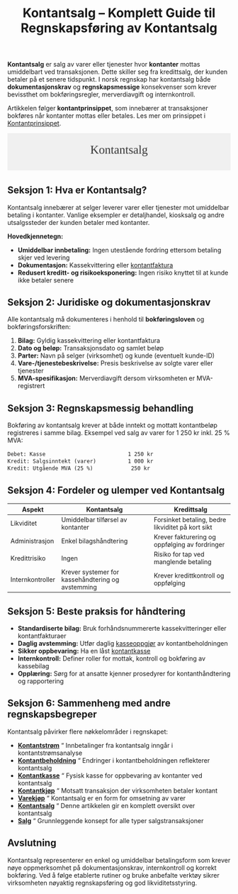 ﻿---
title: "Kontantsalg – Komplett Guide til Regnskapsføring av Kontantsalg"
seoTitle: "Kontantsalg | Komplett guide til regnskapsføring"
description: "Kontantsalg er salg der betaling mottas umiddelbart i kontanter. Lær krav til dokumentasjon, korrekt bokføring og MVA‑behandling i norsk regnskap."
summary: "Hva kontantsalg er, dokumentasjonskrav og korrekt bokføring med MVA og kasseoppgjør i norsk regnskap."
---

**Kontantsalg** er salg av varer eller tjenester hvor **kontanter** mottas umiddelbart ved transaksjonen. Dette skiller seg fra kredittsalg, der kunden betaler på et senere tidspunkt. I norsk regnskap har kontantsalg både **dokumentasjonskrav** og **regnskapsmessige** konsekvenser som krever bevissthet om bokføringsregler, merverdiavgift og internkontroll.

Artikkelen følger **kontantprinsippet**, som innebærer at transaksjoner bokføres når kontanter mottas eller betales. Les mer om prinsippet i [Kontantprinsippet](/blogs/regnskap/kontantprinsippet "Kontantprinsippet: Guide til kontantregnskap i Norge").

![Kontantsalg](kontantsalg-image.svg)

## Seksjon 1: Hva er Kontantsalg?

Kontantsalg innebærer at selger leverer varer eller tjenester mot umiddelbar betaling i kontanter. Vanlige eksempler er detaljhandel, kiosksalg og andre utsalgssteder der kunden betaler med kontanter.

**Hovedkjennetegn:**

* **Umiddelbar innbetaling:** Ingen utestående fordring ettersom betaling skjer ved levering
* **Dokumentasjon:** Kassekvittering eller [kontantfaktura](/blogs/regnskap/hva-er-kontantfaktura "Hva er kontantfaktura? En Guide til Kontantfakturering i Norge")
* **Redusert kreditt- og risikoeksponering:** Ingen risiko knyttet til at kunde ikke betaler senere

## Seksjon 2: Juridiske og dokumentasjonskrav

Alle kontantsalg må dokumenteres i henhold til **bokføringsloven** og bokføringsforskriften:

1. **Bilag:** Gyldig kassekvittering eller kontantfaktura
2. **Dato og beløp:** Transaksjonsdato og samlet beløp
3. **Parter:** Navn på selger (virksomhet) og kunde (eventuelt kunde-ID)
4. **Vare-/tjenestebeskrivelse:** Presis beskrivelse av solgte varer eller tjenester
5. **MVA-spesifikasjon:** Merverdiavgift dersom virksomheten er MVA-registrert

## Seksjon 3: Regnskapsmessig behandling

Bokføring av kontantsalg krever at både inntekt og mottatt kontantbeløp registreres i samme bilag. Eksempel ved salg av varer for 1 250 kr inkl. 25 % MVA:

```
Debet: Kasse                          1 250 kr
Kredit: Salgsinntekt (varer)          1 000 kr
Kredit: Utgående MVA (25 %)            250 kr
```

## Seksjon 4: Fordeler og ulemper ved Kontantsalg

| **Aspekt**           | **Kontantsalg**                                 | **Kredittsalg**                            |
|----------------------|-------------------------------------------------|---------------------------------------------|
| Likviditet           | Umiddelbar tilførsel av kontanter               | Forsinket betaling, bedre likviditet på kort sikt |
| Administrasjon       | Enkel bilagshåndtering                          | Krever fakturering og oppfølging av fordringer |
| Kredittrisiko        | Ingen                                            | Risiko for tap ved manglende betaling       |
| Internkontroller     | Krever systemer for kassehåndtering og avstemming | Krever kredittkontroll og oppfølging         |

## Seksjon 5: Beste praksis for håndtering

* **Standardiserte bilag:** Bruk forhåndsnummererte kassekvitteringer eller kontantfakturaer
* **Daglig avstemming:** Utfør daglig [kasseoppgjør](/blogs/regnskap/hva-er-kasseoppgjor "Hva er Kasseoppgjør? Komplett Guide til Daglig Kasseavstemming") av kontantbeholdningen
* **Sikker oppbevaring:** Ha en låst [kontantkasse](/blogs/regnskap/kontantkasse "Kontantkasse i Regnskap “ Guide til Bruk og Håndtering")
* **Internkontroll:** Definer roller for mottak, kontroll og bokføring av kassebilag
* **Opplæring:** Sørg for at ansatte kjenner prosedyrer for kontanthåndtering og rapportering

## Seksjon 6: Sammenheng med andre regnskapsbegreper

Kontantsalg påvirker flere nøkkelområder i regnskapet:

* **[Kontantstrøm](/blogs/regnskap/hva-er-kontantstrom "Hva er Kontantstrøm? Guide til Cash Flow Analyse og Styring")** “ Innbetalinger fra kontantsalg inngår i kontantstrømsanalyse
* **[Kontantbeholdning](/blogs/regnskap/hva-er-kontantbeholdning "Hva er Kontantbeholdning? Komplett Guide til Kontantforvaltning og Likviditet")** “ Endringer i kontantbeholdningen reflekterer kontantsalg
* **[Kontantkasse](/blogs/regnskap/kontantkasse "Kontantkasse i Regnskap “ Guide til Bruk og Håndtering")** “ Fysisk kasse for oppbevaring av kontanter ved kontantsalg
* **[Kontantkjøp](/blogs/regnskap/kontantkjop "Kontantkjøp “ Komplett Guide til Regnskapsføring av Kontantkjøp")** “ Motsatt transaksjon der virksomheten betaler kontant
* **[Varekjøp](/blogs/regnskap/hva-er-varekjop "Hva er varekjøp? Komplett Guide til Innkjøpsstyring")** “ Kontantsalg er en form for omsetning av varer
* **[Kontantsalg](/blogs/regnskap/kontantsalg "Kontantsalg “ Komplett Guide til Regnskapsføring av Kontantsalg")** “ Denne artikkelen gir en komplett oversikt over kontantsalg
* **[Salg](/blogs/regnskap/salg "Salg “ Oversikt over salgskonsepter i Norsk Regnskap")** “ Grunnleggende konsept for alle typer salgstransaksjoner

## Avslutning

Kontantsalg representerer en enkel og umiddelbar betalingsform som krever nøye oppmerksomhet på dokumentasjonskrav, internkontroll og korrekt bokføring. Ved å følge etablerte rutiner og bruke anbefalte verktøy sikrer virksomheten nøyaktig regnskapsføring og god likviditetsstyring.










